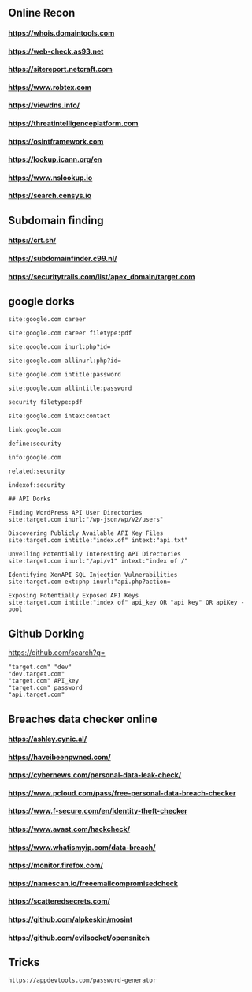 ## Online Recon
#### https://whois.domaintools.com
#### https://web-check.as93.net
#### https://sitereport.netcraft.com
#### https://www.robtex.com
#### https://viewdns.info/
#### https://threatintelligenceplatform.com
#### https://osintframework.com
#### https://lookup.icann.org/en
#### https://www.nslookup.io
#### https://search.censys.io


## Subdomain finding
#### https://crt.sh/
#### https://subdomainfinder.c99.nl/
#### https://securitytrails.com/list/apex_domain/target.com


## google dorks

```
site:google.com career

site:google.com career filetype:pdf

site:google.com inurl:php?id=

site:google.com allinurl:php?id=

site:google.com intitle:password

site:google.com allintitle:password

security filetype:pdf

site:google.com intex:contact

link:google.com

define:security

info:google.com

related:security

indexof:security

## API Dorks

Finding WordPress API User Directories
site:target.com inurl:"/wp-json/wp/v2/users"

Discovering Publicly Available API Key Files
site:target.com intitle:"index.of" intext:"api.txt"

Unveiling Potentially Interesting API Directories
site:target.com inurl:"/api/v1" intext:"index of /"

Identifying XenAPI SQL Injection Vulnerabilities
site:target.com ext:php inurl:"api.php?action=

Exposing Potentially Exposed API Keys
site:target.com intitle:"index of" api_key OR "api key" OR apiKey -pool
```

## Github Dorking

https://github.com/search?q=
```
"target.com" "dev"
"dev.target.com"
"target.com" API_key
"target.com" password
"api.target.com"
```

## Breaches data checker online

#### https://ashley.cynic.al/
#### https://haveibeenpwned.com/
#### https://cybernews.com/personal-data-leak-check/
#### https://www.pcloud.com/pass/free-personal-data-breach-checker
#### https://www.f-secure.com/en/identity-theft-checker
#### https://www.avast.com/hackcheck/
#### https://www.whatismyip.com/data-breach/
#### https://monitor.firefox.com/
#### https://namescan.io/freeemailcompromisedcheck
#### https://scatteredsecrets.com/
#### https://github.com/alpkeskin/mosint
#### https://github.com/evilsocket/opensnitch


## Tricks
```
https://appdevtools.com/password-generator
```
